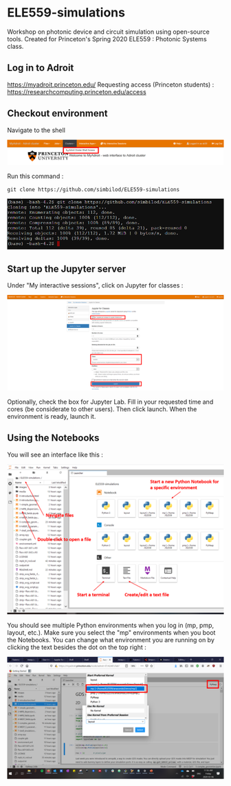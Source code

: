 # ELE559-simulations
Workshop on photonic device and circuit simulation using open-source tools. Created for Princeton's Spring 2020 ELE559 : Photonic Systems class.

## Log in to Adroit

https://myadroit.princeton.edu/
Requesting access (Princeton students) : https://researchcomputing.princeton.edu/access

## Checkout environment

Navigate to the shell

![checkout](images/shell_access.png)

Run this command :

```
git clone https://github.com/simbilod/ELE559-simulations
```
![clone](images/cloning.PNG)

## Start up the Jupyter server

Under "My interactive sessions", click on Jupyter for classes :

![jupyterlab](images/jupyterlab.png)

Optionally, check the box for Jupyter Lab. Fill in your requested time and cores (be considerate to other users). Then click launch. When the environment is ready, launch it.

## Using the Notebooks

You will see an interface like this :

![interface](images/interface.png)

You should see multiple Python environments when you log in (mp, pmp, layout, etc.). Make sure you select the "mp" environments when you boot the Notebooks. You can change what environment you are running on by clicking the text besides the dot on the top right :

![env](images/env.png)
